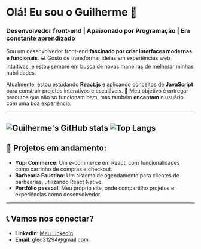 # Olá! Eu sou o Guilherme 👋

### Desenvolvedor front-end | Apaixonado por Programação | Em constante aprendizado

Sou um desenvolvedor front-end **fascinado por criar interfaces modernas e funcionais**. 💻 Gosto de transformar ideias em experiências web intuitivas, e estou sempre em busca de novas maneiras de melhorar minhas habilidades.

Atualmente, estou estudando **React.js** e aplicando conceitos de **JavaScript** para construir projetos interativos e escaláveis. 🚀 Meu objetivo é entregar produtos que não só funcionam bem, mas também **encantam** o usuário com uma boa experiência.

---

![Guilherme's GitHub stats](https://github-readme-stats.vercel.app/api?username=Yguilhermemacedo&show_icons=true&count_private=true&hide_title=true&hide=prs&theme=dark)
![Top Langs](https://github-readme-stats.vercel.app/api/top-langs/?username=Yguilhermemacedo&layout=compact&theme=dark)
---

## 🚀 Projetos em andamento:
- **Yupi Commerce**: Um e-commerce em React, com funcionalidades como carrinho de compras e checkout.
- **Barbearia Faustino**: Um sistema de agendamento para clientes de barbearias, utilizando React Native.
- **Portfólio pessoal**: Meu próprio site, onde compartilho projetos e experiências como desenvolvedor.

---

## 📞 Vamos nos conectar?

- **LinkedIn**: [Meu LinkedIn](https://www.linkedin.com/in/seu-linkedin)
- **Email**: [gleo31294@gmail.com](mailto:gleo31294@gmail.com)
